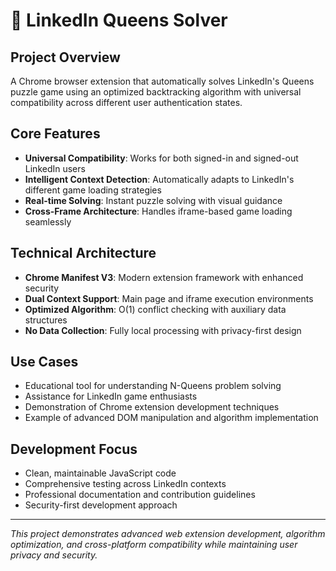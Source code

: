 # 🏰 LinkedIn Queens Solver

## Project Overview
A Chrome browser extension that automatically solves LinkedIn's Queens puzzle game using an optimized backtracking algorithm with universal compatibility across different user authentication states.

## Core Features
- **Universal Compatibility**: Works for both signed-in and signed-out LinkedIn users
- **Intelligent Context Detection**: Automatically adapts to LinkedIn's different game loading strategies
- **Real-time Solving**: Instant puzzle solving with visual guidance
- **Cross-Frame Architecture**: Handles iframe-based game loading seamlessly

## Technical Architecture
- **Chrome Manifest V3**: Modern extension framework with enhanced security
- **Dual Context Support**: Main page and iframe execution environments
- **Optimized Algorithm**: O(1) conflict checking with auxiliary data structures
- **No Data Collection**: Fully local processing with privacy-first design

## Use Cases
- Educational tool for understanding N-Queens problem solving
- Assistance for LinkedIn game enthusiasts
- Demonstration of Chrome extension development techniques
- Example of advanced DOM manipulation and algorithm implementation

## Development Focus
- Clean, maintainable JavaScript code
- Comprehensive testing across LinkedIn contexts
- Professional documentation and contribution guidelines
- Security-first development approach

---

*This project demonstrates advanced web extension development, algorithm optimization, and cross-platform compatibility while maintaining user privacy and security.*
